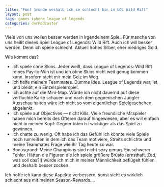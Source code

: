 ```yaml
---
title: "Fünf Gründe weshalb ich so schlecht bin in LOL Wild Rift"
layout: post
tags: games iphone league of legends  
categories: derPodcaster
---
```


Viele von uns wollen besser werden in irgendeinem Spiel. Für manche von uns heißt dieses Spiel League of Legends: Wild Rift. Auch ich will besser werden. Denn ich spiele schlecht. Aktuell hohes Silber, eher niedriges Gold.

Wie kommt das?

- Ich spiele ohne Skins. Jeder weiß, dass League of Legends: Wild Rift reines Pay-to-Win ist und ich ohne Skins nicht weit genug kommen kann. Insofern steht mir mein Geiz im Weg.
- Ich helfe meinem Teammates. Dumme Idee. League of Legends war, ist, und bleibt, ein Einzelspielerspiel.
- Ich achte auf die Mini-Map. Würde ich nicht dauernd auf diese verfluchte Karte schauen und nach dem gegnerischen Jungler Ausschau halten wäre ich nicht so vom eigentlichen Spielgeschehen abgelenkt.
- Ich spiele auf Objectives — nicht Kills. Viele freundliche Mitspieler haben mich bereits des Öfteren darauf hingewiesen, aber es will einfach nicht in meinen Kopf: Gegner töten ist wichtiger als das Spiel zu gewinnen.
- Ich chatte zu wenig. Oft habe ich das Gefühl ich könnte viele Spiele noch rumreißen in dem ich das Team motiviere, Streits schlichte und meine Teammates Frage wie ihr Tag heute so war.
- Bonusgrund: Meine Champions sind nicht sexy genug. Ein schwerer Fehler. Hätten die Figuren die ich spiele größere Brüste (ernsthaft, Zed, was soll das?!) würde ich mich in meiner Männlichkeit beflügelt fühlen und deshalb besser zocken.

Ich hoffe ich kann diese Aspekte verbessern, sonst sieht es wirklich schlecht aus mit meinen Season-Rewards….